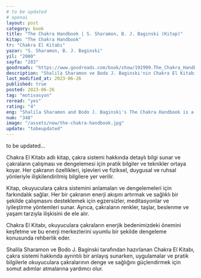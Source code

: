 ```yaml
---
# to be updated
# openai
layout: post
category: book
title: "The Chakra Handbook | S. Sharamon, B. J. Baginski (Kitap)"
kitap: "The Chakra Handbook"
tr: "Chakra El Kitabı"
yazar: "S. Sharamon, B. J. Baginski"
yil: "2000"
sayfa: "283"
goodreads: "https://www.goodreads.com/book/show/192999.The_Chakra_Handbook"
description: "Shalila Sharamon ve Bodo J. Baginski'nin Chakra El Kitabı, çakra sistemi hakkında pratik bilgiler ve teknikler sunuyor."
last_modified_at: 2023-06-26
published: true
posted: 2023-06-26
tag: "motivasyon"
reread: "yes"
rating: "4"
eng: "Shalila Sharamon and Bodo J. Baginski's The Chakra Handbook is a comprehensive guide that provides practical information and techniques for understanding and balancing the chakra system."
num: "348"
image: "/assets/new/the-chakra-handbook.jpg"
update: "tobeupdated"
---
```


to be updated...

Chakra El Kitabı adlı kitap, çakra sistemi hakkında detaylı bilgi sunar ve çakraların çalışması ve dengelemesi için pratik bilgiler ve teknikler ortaya koyar. Her çakranın özellikleri, işlevleri ve fiziksel, duygusal ve ruhsal yönleriyle ilişkilendirilmiş bilgilere yer verilir.

Kitap, okuyuculara çakra sistemini anlamaları ve dengelemeleri için farkındalık sağlar. Her bir çakranın enerji akışını artırmak ve sağlıklı bir şekilde çalışmasını desteklemek için egzersizler, meditasyonlar ve iyileştirme yöntemleri sunar. Ayrıca, çakraların renkler, taşlar, beslenme ve yaşam tarzıyla ilişkisini de ele alır.

Chakra El Kitabı, okuyuculara çakraların enerjik bedenimizdeki önemini keşfetme ve bu enerji merkezlerini uyumlu bir şekilde dengeleme konusunda rehberlik eder.

Shalila Sharamon ve Bodo J. Baginski tarafından hazırlanan Chakra El Kitabı, çakra sistemi hakkında ayrıntılı bir anlayış sunarken, uygulamalar ve pratik bilgilerle okuyuculara çakralarının denge ve sağlığını güçlendirmek için somut adımlar atmalarına yardımcı olur.
